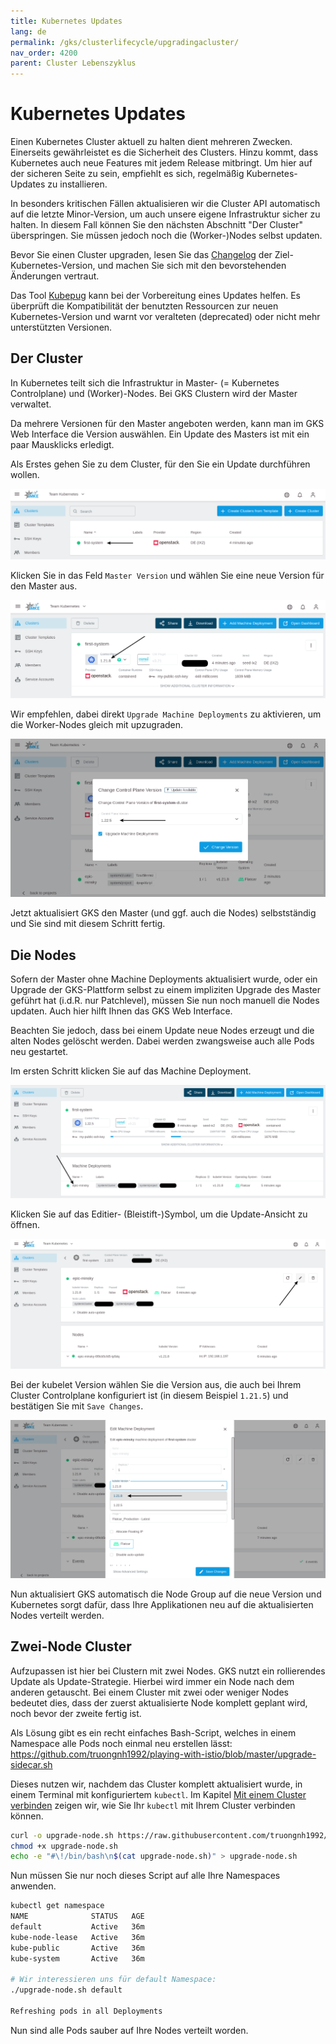 ```yaml
---
title: Kubernetes Updates
lang: de
permalink: /gks/clusterlifecycle/upgradingacluster/
nav_order: 4200
parent: Cluster Lebenszyklus
---
```

<!-- LTeX:  language=de-DE -->
# Kubernetes Updates

Einen Kubernetes Cluster aktuell zu halten dient mehreren Zwecken.
Einerseits gewährleistet es die Sicherheit des Clusters. Hinzu
kommt, dass Kubernetes auch neue Features mit jedem Release mitbringt.
Um hier auf der sicheren Seite zu sein, empfiehlt
es sich, regelmäßig Kubernetes-Updates zu installieren.

In besonders kritischen Fällen aktualisieren wir die Cluster API
automatisch auf die letzte Minor-Version, um auch unsere eigene
Infrastruktur sicher zu halten. In diesem Fall können Sie den nächsten
Abschnitt "Der Cluster" überspringen. Sie müssen jedoch noch die (Worker-)Nodes
selbst updaten.

Bevor Sie einen Cluster upgraden, lesen Sie das [Changelog](/gks/about/) der Ziel-Kubernetes-Version,
und machen Sie sich mit den bevorstehenden Änderungen vertraut.

Das Tool [Kubepug](https://github.com/rikatz/kubepug) kann bei der Vorbereitung eines Updates helfen.
Es überprüft die Kompatibilität der benutzten Ressourcen zur neuen Kubernetes-Version und warnt vor veralteten (deprecated) oder nicht mehr unterstützten Versionen.

## Der Cluster

In Kubernetes teilt sich die Infrastruktur in Master- (= Kubernetes Controlplane) und (Worker)-Nodes.
Bei GKS Clustern wird der Master verwaltet.

Da mehrere Versionen für den Master angeboten werden, kann man
im GKS Web Interface die Version auswählen. Ein
Update des Masters ist mit ein paar Mausklicks erledigt.

Als Erstes gehen Sie zu dem Cluster, für den Sie ein Update durchführen wollen.

![Step 1](update_1.png)

Klicken Sie in das Feld `Master Version` und wählen Sie eine
neue Version für den Master aus.

![Step 2](update_2a.png)

Wir empfehlen, dabei direkt `Upgrade Machine Deployments` zu aktivieren, um die Worker-Nodes gleich mit upzugraden.

![Step 2](update_2b.png)

Jetzt aktualisiert GKS den Master (und ggf. auch die Nodes) selbstständig und Sie sind mit
diesem Schritt fertig.

## Die Nodes

Sofern der Master ohne Machine Deployments aktualisiert wurde, oder ein Upgrade der GKS-Plattform selbst zu einem impliziten Upgrade des Master geführt hat (i.d.R. nur Patchlevel), müssen Sie nun noch manuell die Nodes updaten. Auch hier hilft Ihnen das GKS Web Interface.

Beachten Sie jedoch, dass bei einem Update neue Nodes erzeugt
und die alten Nodes gelöscht werden. Dabei werden zwangsweise auch
alle Pods neu gestartet.

Im ersten Schritt klicken Sie auf das Machine Deployment.

![Step 3](update_3.png)

Klicken Sie auf das Editier- (Bleistift-)Symbol, um die Update-Ansicht
zu öffnen.

![Step 4](update_4.png)

Bei der kubelet Version wählen Sie die Version aus, die auch bei
Ihrem Cluster Controlplane konfiguriert ist (in diesem Beispiel
`1.21.5`) und bestätigen Sie mit `Save Changes`.

![Step 5](update_5.png)

Nun aktualisiert GKS automatisch die Node Group auf die neue Version
und Kubernetes sorgt dafür, dass Ihre Applikationen
neu auf die aktualisierten Nodes verteilt werden.

## Zwei-Node Cluster

Aufzupassen ist hier bei Clustern mit zwei Nodes. GKS nutzt ein
rollierendes Update als Update-Strategie. Hierbei wird immer
ein Node nach dem anderen getauscht. Bei einem Cluster mit zwei oder
weniger Nodes bedeutet dies, dass der zuerst aktualisierte Node komplett
geplant wird, noch bevor der zweite fertig ist.

Als Lösung gibt es ein recht einfaches Bash-Script, welches in einem
Namespace alle Pods noch einmal neu erstellen lässt:
<https://github.com/truongnh1992/playing-with-istio/blob/master/upgrade-sidecar.sh>
<!-- the above is a REALLY bad idea as we are linking to contents that can be changed at any time without us noticing ... we need to FIX this -->

Dieses nutzen wir, nachdem das Cluster komplett aktualisiert wurde, in einem Terminal mit konfiguriertem `kubectl`. Im Kapitel [Mit einem Cluster verbinden](/gks/accessmanagement/connectingtoacluster/) zeigen wir, wie Sie Ihr `kubectl` mit Ihrem Cluster verbinden können.

```bash
curl -o upgrade-node.sh https://raw.githubusercontent.com/truongnh1992/playing-with-istio/master/upgrade-sidecar.sh
chmod +x upgrade-node.sh
echo -e "#\!/bin/bash\n$(cat upgrade-node.sh)" > upgrade-node.sh
```

Nun müssen Sie nur noch dieses Script auf alle Ihre Namespaces anwenden.

```bash
kubectl get namespace
NAME              STATUS   AGE
default           Active   36m
kube-node-lease   Active   36m
kube-public       Active   36m
kube-system       Active   36m

# Wir interessieren uns für default Namespace:
./upgrade-node.sh default

Refreshing pods in all Deployments
```

Nun sind alle Pods sauber auf Ihre Nodes verteilt worden.
